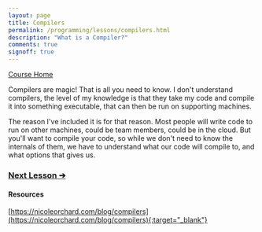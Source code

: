 ```yaml
---
layout: page
title: Compilers
permalink: /programming/lessons/compilers.html
description: "What is a Compiler?"
comments: true
signoff: true
---
```

[Course Home](../course)

Compilers are magic! That is all you need to know. I don't understand compilers, the level of my knowledge is that they take my code and compile it into something executable, that can then be run on supporting machines. 

The reason I've included it is for that reason. Most people will write code to run on other machines, could be team members, could be in the cloud. But you'll want to compile your code, so while we don't need to know the internals of them, we have to understand what our code will compile to, and what options that gives us. 

### [Next Lesson &#10132;](../lessons/packagesandlibraries)

#### Resources
[https://nicoleorchard.com/blog/compilers](https://nicoleorchard.com/blog/compilers){:target="_blank"}